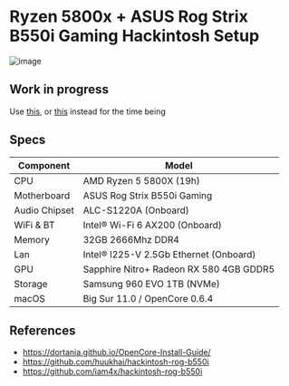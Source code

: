 # Ryzen 5800x + ASUS Rog Strix B550i Gaming Hackintosh Setup

![image](https://user-images.githubusercontent.com/248741/103158666-c2c0b900-47f2-11eb-90c4-6b51c19d6922.png)

## Work in progress

Use [this](https://github.com/huukhai/hackintosh-rog-b550i), or [this](https://github.com/iam4x/hackintosh-rog-b550i) instead for the time being

## Specs

| **Component** | **Model**                               |
| ------------- | --------------------------------------- |
| CPU           | AMD Ryzen 5 5800X (19h)                 |
| Motherboard   | ASUS Rog Strix B550i Gaming             |
| Audio Chipset | ALC-S1220A (Onboard)                    |
| WiFi & BT     | Intel® Wi-Fi 6 AX200 (Onboard)          |
| Memory        | 32GB 2666Mhz DDR4                       |
| Lan           | Intel® I225-V 2.5Gb Ethernet (Onboard)  |
| GPU           | Sapphire Nitro+ Radeon RX 580 4GB GDDR5 |
| Storage       | Samsung 960 EVO 1TB (NVMe)              |
| macOS         | Big Sur 11.0 / OpenCore 0.6.4           |

## References

- https://dortania.github.io/OpenCore-Install-Guide/
- https://github.com/huukhai/hackintosh-rog-b550i
- https://github.com/iam4x/hackintosh-rog-b550i
